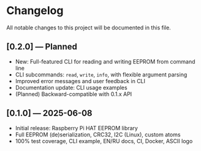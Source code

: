 # Changelog

All notable changes to this project will be documented in this file.

## [0.2.0] — Planned
- New: Full-featured CLI for reading and writing EEPROM from command line
- CLI subcommands: `read`, `write`, `info`, with flexible argument parsing
- Improved error messages and user feedback in CLI
- Documentation update: CLI usage examples
- (Planned) Backward-compatible with 0.1.x API

## [0.1.0] — 2025-06-08
- Initial release: Raspberry Pi HAT EEPROM library
- Full EEPROM (de)serialization, CRC32, I2C (Linux), custom atoms
- 100% test coverage, CLI example, EN/RU docs, CI, Docker, ASCII logo
